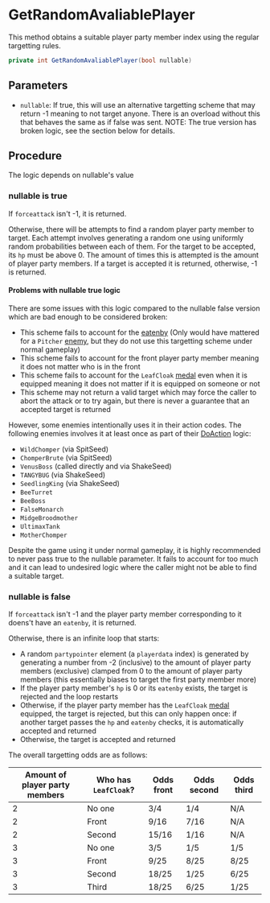 # GetRandomAvaliablePlayer
This method obtains a suitable player party member index using the regular targetting rules.

```cs
private int GetRandomAvaliablePlayer(bool nullable)
```

## Parameters

- `nullable`: If true, this will use an alternative targetting scheme that may return -1 meaning to not target anyone. There is an overload without this that behaves the same as if false was sent. NOTE: The true version has broken logic, see the section below for details.

## Procedure
The logic depends on nullable's value

### nullable is true
If `forceattack` isn't -1, it is returned.

Otherwise, there will be attempts to find a random player party member to target. Each attempt involves generating a random one using uniformly random probabilities between each of them. For the target to be accepted, its `hp` must be above 0. The amount of times this is attempted is the amount of player party members. If a target is accepted it is returned, otherwise, -1 is returned.

#### Problems with nullable true logic
There are some issues with this logic compared to the nullable false version which are bad enough to be considered broken:

- This scheme fails to account for the [eatenby](../BattleCondition/Eaten.md#eatenby-influences) (Only would have mattered for a `Pitcher` [enemy](../../../Enums%20and%20IDs/Enemies.md), but they do not use this targetting scheme under normal gameplay)
- This scheme fails to account for the front player party member meaning it does not matter who is in the front
- This scheme fails to account for the `LeafCloak` [medal](../../../Enums%20and%20IDs/Medal.md) even when it is equipped meaning it does not matter if it is equipped on someone or not
- This scheme may not return a valid target which may force the caller to abort the attack or to try again, but there is never a guarantee that an accepted target is returned

However, some enemies intentionally uses it in their action codes. The following enemies involves it at least once as part of their [DoAction](../../Battle%20flow/Action%20coroutines/DoAction.md) logic:

- `WildChomper` (via SpitSeed)
- `ChomperBrute` (via SpitSeed)
- `VenusBoss` (called directly and via ShakeSeed)
- `TANGYBUG` (via ShakeSeed)
- `SeedlingKing` (via ShakeSeed)
- `BeeTurret`
- `BeeBoss`
- `FalseMonarch`
- `MidgeBroodmother`
- `UltimaxTank`
- `MotherChomper`

Despite the game using it under normal gameplay, it is highly recommended to never pass true to the nullable parameter. It fails to account for too much and it can lead to undesired logic where the caller might not be able to find a suitable target.

### nullable is false
If `forceattack` isn't -1 and the player party member corresponding to it doens't have an `eatenby`, it is returned.

Otherwise, there is an infinite loop that starts:

- A random `partypointer` element (a `playerdata` index) is generated by generating a number from -2 (inclusive) to the amount of player party members (exclusive) clamped from 0 to the amount of player party members (this essentially biases to target the first party member more)
- If the player party member's `hp` is 0 or its `eatenby` exists, the target is rejected and the loop restarts
- Otherwise, if the player party member has the `LeafCloak` [medal](../../../Enums%20and%20IDs/Medal.md) equipped, the target is rejected, but this can only happen once: if another target passes the `hp` and `eatenby` checks, it is automatically accepted and returned
- Otherwise, the target is accepted and returned

The overall targetting odds are as follows:

|Amount of player party members|Who has `LeafCloak`?|Odds front|Odds second|Odds third|
|-----------------------------|--------------------|----------|----------|----------|
|2|No one|3/4|1/4|N/A|
|2|Front|9/16|7/16|N/A|
|2|Second|15/16|1/16|N/A|
|3|No one|3/5|1/5|1/5|
|3|Front|9/25|8/25|8/25|
|3|Second|18/25|1/25|6/25|
|3|Third|18/25|6/25|1/25|
